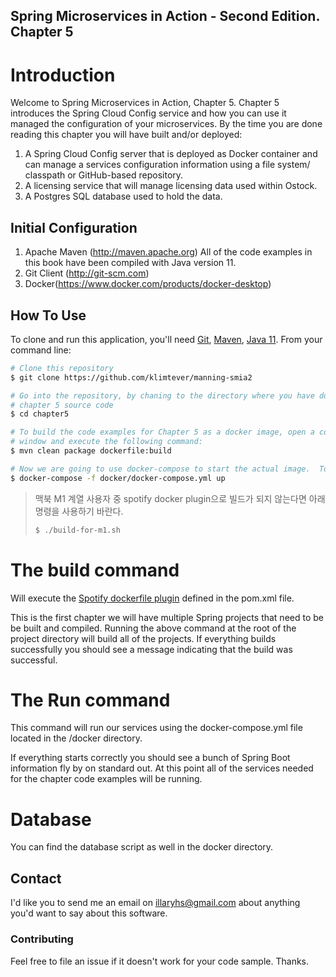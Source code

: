 ## Spring Microservices in Action - Second Edition. Chapter 5

# Introduction
Welcome to Spring Microservices in Action, Chapter 5.  Chapter 5 introduces the Spring Cloud Config service and how you can use it managed the configuration of your microservices.  By the time you are done reading this chapter you will have built and/or deployed:

1.  A Spring Cloud Config server that is deployed as Docker container and can manage a services configuration information using a file system/ classpath or GitHub-based repository.
2.  A licensing service that will manage licensing data used within Ostock.
3.  A Postgres SQL database used to hold the data.

## Initial Configuration
1.	Apache Maven (http://maven.apache.org)  All of the code examples in this book have been compiled with Java version 11.
2.	Git Client (http://git-scm.com)
3.  Docker(https://www.docker.com/products/docker-desktop)

## How To Use

To clone and run this application, you'll need [Git](https://git-scm.com), [Maven](https://maven.apache.org/), [Java 11](https://www.oracle.com/technetwork/java/javase/downloads/jdk11-downloads-5066655.html). From your command line:

```bash
# Clone this repository
$ git clone https://github.com/klimtever/manning-smia2

# Go into the repository, by chaning to the directory where you have downloaded the 
# chapter 5 source code
$ cd chapter5

# To build the code examples for Chapter 5 as a docker image, open a command-line 
# window and execute the following command:
$ mvn clean package dockerfile:build

# Now we are going to use docker-compose to start the actual image.  To start the docker image, stay in the directory containing  your chapter 5 source code and  Run the following command: 
$ docker-compose -f docker/docker-compose.yml up
```
> 맥북 M1 계열 사용자 중 spotify docker plugin으로 빌드가 되지 않는다면 아래 명령을 사용하기 바란다.
> ```bash
> $ ./build-for-m1.sh
> ```


# The build command

Will execute the [Spotify dockerfile plugin](https://github.com/spotify/dockerfile-maven) defined in the pom.xml file.  

This is the first chapter we will have multiple Spring projects that need to be be built and compiled.  Running the above command at the root of the project directory will build all of the projects.  If everything builds successfully you should see a message indicating that the build was successful.

# The Run command

This command will run our services using the docker-compose.yml file located in the /docker directory. 

If everything starts correctly you should see a bunch of Spring Boot information fly by on standard out.  At this point all of the services needed for the chapter code examples will be running.

# Database
You can find the database script as well in the docker directory.

## Contact

I'd like you to send me an email on <illaryhs@gmail.com> about anything you'd want to say about this software.

### Contributing
Feel free to file an issue if it doesn't work for your code sample. Thanks.